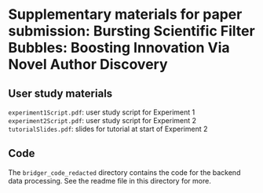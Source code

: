 # Supplementary materials for paper submission: Bursting Scientific Filter Bubbles: Boosting Innovation Via Novel Author Discovery 

## User study materials

`experiment1Script.pdf`: user study script for Experiment 1
`experiment2Script.pdf`: user study script for Experiment 2
`tutorialSlides.pdf`: slides for tutorial at start of Experiment 2

## Code

The `bridger_code_redacted` directory contains the code for the backend data processing. See the readme file in this directory for more.
